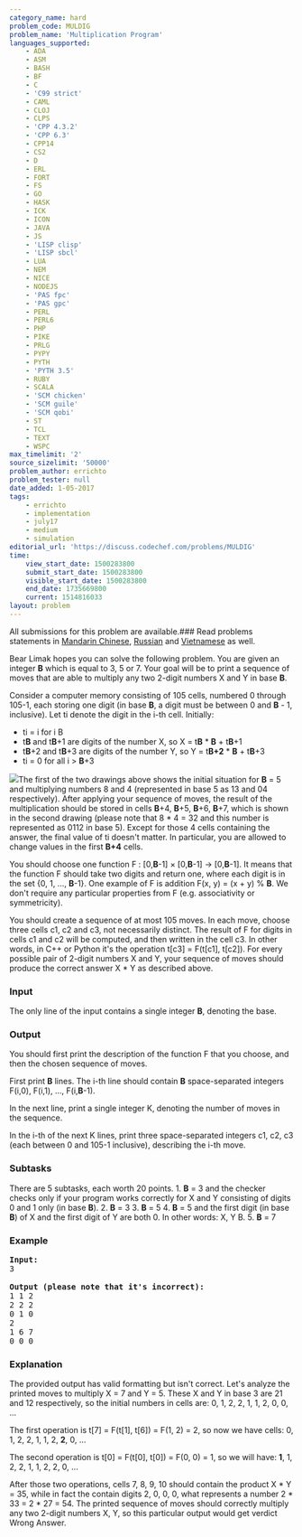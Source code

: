 ```yaml
---
category_name: hard
problem_code: MULDIG
problem_name: 'Multiplication Program'
languages_supported:
    - ADA
    - ASM
    - BASH
    - BF
    - C
    - 'C99 strict'
    - CAML
    - CLOJ
    - CLPS
    - 'CPP 4.3.2'
    - 'CPP 6.3'
    - CPP14
    - CS2
    - D
    - ERL
    - FORT
    - FS
    - GO
    - HASK
    - ICK
    - ICON
    - JAVA
    - JS
    - 'LISP clisp'
    - 'LISP sbcl'
    - LUA
    - NEM
    - NICE
    - NODEJS
    - 'PAS fpc'
    - 'PAS gpc'
    - PERL
    - PERL6
    - PHP
    - PIKE
    - PRLG
    - PYPY
    - PYTH
    - 'PYTH 3.5'
    - RUBY
    - SCALA
    - 'SCM chicken'
    - 'SCM guile'
    - 'SCM qobi'
    - ST
    - TCL
    - TEXT
    - WSPC
max_timelimit: '2'
source_sizelimit: '50000'
problem_author: errichto
problem_tester: null
date_added: 1-05-2017
tags:
    - errichto
    - implementation
    - july17
    - medium
    - simulation
editorial_url: 'https://discuss.codechef.com/problems/MULDIG'
time:
    view_start_date: 1500283800
    submit_start_date: 1500283800
    visible_start_date: 1500283800
    end_date: 1735669800
    current: 1514816033
layout: problem
---
```

All submissions for this problem are available.###  Read problems statements in [Mandarin Chinese](http://www.codechef.com/download/translated/JULY17/mandarin/MULDIG.pdf), [Russian](http://www.codechef.com/download/translated/JULY17/russian/MULDIG.pdf) and [Vietnamese](http://www.codechef.com/download/translated/JULY17/vietnamese/MULDIG.pdf) as well.

Bear Limak hopes you can solve the following problem. You are given an integer **B** which is equal to 3, 5 or 7. Your goal will be to print a sequence of moves that are able to multiply any two 2-digit numbers X and Y in base **B**.

Consider a computer memory consisting of 105 cells, numbered 0 through 105-1, each storing one digit (in base **B**, a digit must be between 0 and **B** - 1, inclusive). Let ti denote the digit in the i-th cell. Initially:

- ti = i for i B
- t**B** and t**B**+1 are digits of the number X, so X = t**B** \* **B** + t**B**+1
- t**B**+2 and t**B**+3 are digits of the number Y, so Y = t**B+2** \* **B** + t**B**+3
- ti = 0 for all i > **B**+3

![](https://codechef_shared.s3.amazonaws.com/download/upload/JULY17/a9oimq.jpg)The first of the two drawings above shows the initial situation for **B** = 5 and multiplying numbers 8 and 4 (represented in base 5 as 13 and 04 respectively). After applying your sequence of moves, the result of the multiplication should be stored in cells **B**+4, **B**+5, **B**+6, **B**+7, which is shown in the second drawing (please note that 8 \* 4 = 32 and this number is represented as 0112 in base 5). Except for those 4 cells containing the answer, the final value of ti doesn't matter. In particular, you are allowed to change values in the first **B+4** cells.

You should choose one function F : \[0,**B**-1\] × \[0,**B**-1\] -> \[0,**B**-1\]. It means that the function F should take two digits and return one, where each digit is in the set {0, 1, ..., **B**-1}. One example of F is addition F(x, y) = (x + y) % **B**. We don't require any particular properties from F (e.g. associativity or symmetricity).

You should create a sequence of at most 105 moves. In each move, choose three cells c1, c2 and c3, not necessarily distinct. The result of F for digits in cells c1 and c2 will be computed, and then written in the cell c3. In other words, in C++ or Python it's the operation t\[c3\] = F(t\[c1\], t\[c2\]). For every possible pair of 2-digit numbers X and Y, your sequence of moves should produce the correct answer X \* Y as described above.

### Input

The only line of the input contains a single integer **B**, denoting the base.

### Output

You should first print the description of the function F that you choose, and then the chosen sequence of moves.

First print **B** lines. The i-th line should contain **B** space-separated integers F(i,0), F(i,1), ..., F(i,**B**-1).

In the next line, print a single integer K, denoting the number of moves in the sequence.

In the i-th of the next K lines, print three space-separated integers c1, c2, c3 (each between 0 and 105-1 inclusive), describing the i-th move.

### Subtasks

There are 5 subtasks, each worth 20 points. 1. **B** = 3 and the checker checks only if your program works correctly for X and Y consisting of digits 0 and 1 only (in base **B**).
2. **B** = 3
3. **B** = 5
4. **B** = 5 and the first digit (in base **B**) of X and the first digit of Y are both 0. In other words: X, Y B.
5. **B** = 7
### Example

<pre><b>Input:</b>
3

<b>Output (please note that it's incorrect):</b>
1 1 2
2 2 2
0 1 0
2
1 6 7
0 0 0
</pre>
### Explanation

The provided output has valid formatting but isn't correct. Let's analyze the printed moves to multiply X = 7 and Y = 5. These X and Y in base 3 are 21 and 12 respectively, so the initial numbers in cells are: 0, 1, 2, 2, 1, 1, 2, 0, 0, ...

The first operation is t\[7\] = F(t\[1\], t\[6\]) = F(1, 2) = 2, so now we have cells: 0, 1, 2, 2, 1, 1, 2, **2**, 0, ...

The second operation is t\[0\] = F(t\[0\], t\[0\]) = F(0, 0) = 1, so we will have: **1**, 1, 2, 2, 1, 1, 2, 2, 0, ...

After those two operations, cells 7, 8, 9, 10 should contain the product X \* Y = 35, while in fact the contain digits 2, 0, 0, 0, what represents a number 2 \* 33 = 2 \* 27 = 54. The printed sequence of moves should correctly multiply any two 2-digit numbers X, Y, so this particular output would get verdict Wrong Answer.
